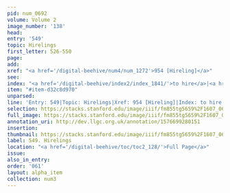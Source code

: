 ```yaml
---
pid: num_0692
volume: Volume 2
image_number: '138'
head: 
entry: '549'
topic: Hirelings
first_letter: 526-550
page: 
add: 
xref: "<a href='/digital-beehive/num4/num_1272'>954 [Hireling]</a>"
see: 
index: "<a href='/digital-beehive/index2/index_1841/'>to hire</a>|<a href='/digital-beehive/index5/index_4458/'>wages</a>"
item: "#item-d32c8d970"
unparsed: 
line: 'Entry: 549|Topic: Hirelings|Xref: 954 [Hireling]|Index: to hire|Index: wages|#item-d32c8d970'
selection: https://stacks.stanford.edu/image/iiif/fm855tg5659%2F1607_0605/956,2211,2778,853/full/0/default.jpg
full_image: https://stacks.stanford.edu/image/iiif/fm855tg5659%2F1607_0605/full/full/0/default.jpg
annotation_uri: http://dev.llgc.org.uk/annotation/1576699280151
insertion: 
thumbnail: https://stacks.stanford.edu/image/iiif/fm855tg5659%2F1607_0605/956,2211,600,180/250,/0/default.jpg
label: 549. Hirelings
location: "<a href='/digital-beehive/toc/toc2_128/'>Full Page</a>"
issue: 
also_in_entry: 
order: '061'
layout: alpha_item
collection: num3
---
```

